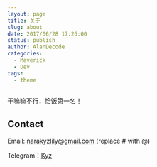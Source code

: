 ```yaml
---
layout: page
title: 关于
slug: about
date: 2017/06/28 17:26:00
status: publish
author: AlanDecode
categories: 
  - Maverick
  - Dev
tags: 
  - theme
---
```


干嘛嘛不行，恰饭第一名！


## Contact

Email: narakyzlily@gmail.com (replace # with @)

Telegram：[Kyz](https://t.me/narakoi)
